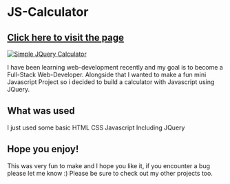 # JS-Calculator

## [Click here to visit the page](https://tsotne-ch.github.io/JS-Calculator/)

[![Simple JQuery Calculator](https://github.com/tsotne-ch/JS-Calculator/assets/144833141/fdd22678-f98d-48b5-86e9-284841f5a01b)](https://tsotne-ch.github.io/JS-Calculator/)


I have been learning web-development recently and my goal is to become a Full-Stack Web-Developer.
Alongside that I wanted to make a fun mini Javascript Project so i decided to build a calculator with Javascript using JQuery. 

## What was used

I just used some basic
HTML
CSS
Javascript
Including JQuery

## Hope you enjoy!

This was very fun to make and I hope you like it, if you encounter a bug please let me know :)
Please be sure to check out my other projects too.
